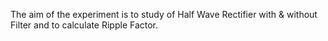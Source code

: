 The aim of the experiment is to study of Half Wave Rectifier with & without Filter and to calculate Ripple Factor.
